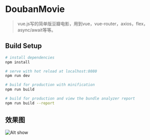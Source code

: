 # DoubanMovie

> vue.js写的简单版豆瓣电影，用到vue，vue-router，axios，flex，async/await等等。


## Build Setup

``` bash
# install dependencies
npm install

# serve with hot reload at localhost:8080
npm run dev

# build for production with minification
npm run build

# build for production and view the bundle analyzer report
npm run build --report
```

 ## 效果图
 ![Alt show](./src/assets/show.gif)

